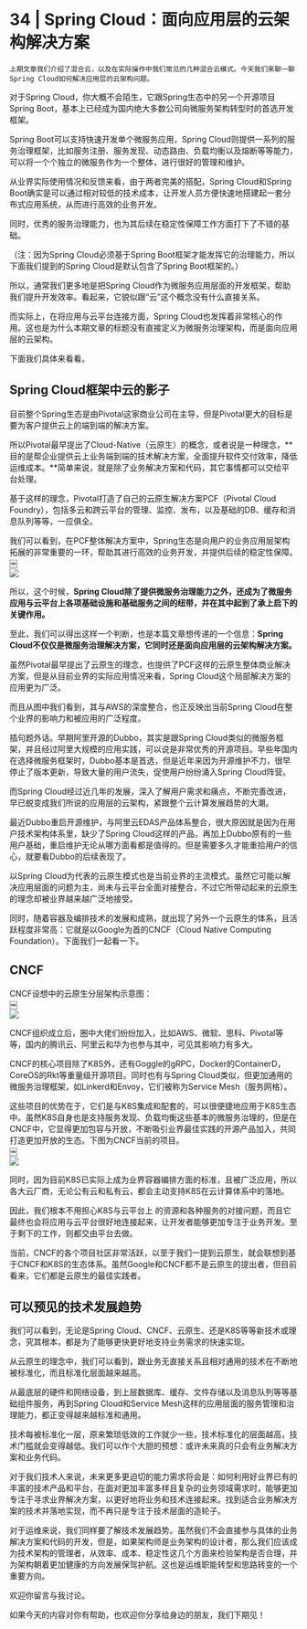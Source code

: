 # 34 | Spring Cloud：面向应用层的云架构解决方案

    上期文章我们介绍了混合云，以及在实际操作中我们常见的几种混合云模式。今天我们来聊一聊Spring Cloud如何解决应用层的云架构问题。

对于Spring Cloud，你大概不会陌生，它跟Spring生态中的另一个开源项目Spring Boot，基本上已经成为国内绝大多数公司向微服务架构转型时的首选开发框架。

Spring Boot可以支持快速开发单个微服务应用，Spring Cloud则提供一系列的服务治理框架，比如服务注册、服务发现、动态路由、负载均衡以及熔断等等能力，可以将一个个独立的微服务作为一个整体，进行很好的管理和维护。

从业界实际使用情况和反馈来看，由于两者完美的搭配，Spring Cloud和Spring Boot确实是可以通过相对较低的技术成本，让开发人员方便快速地搭建起一套分布式应用系统，从而进行高效的业务开发。

同时，优秀的服务治理能力，也为其后续在稳定性保障工作方面打下了不错的基础。

（注：因为Spring Cloud必须基于Spring Boot框架才能发挥它的治理能力，所以下面我们提到的Spring Cloud是默认包含了Spring Boot框架的。）

所以，通常我们更多地是把Spring Cloud作为微服务应用层面的开发框架，帮助我们提升开发效率。看起来，它貌似跟“云”这个概念没有什么直接关系。

而实际上，在将应用与云平台连接方面，Spring Cloud也发挥着非常核心的作用。这也是为什么本期文章的标题没有直接定义为微服务治理架构，而是面向应用层的云架构。

下面我们具体来看看。

## Spring Cloud框架中云的影子

目前整个Spring生态是由Pivotal这家商业公司在主导，但是Pivotal更大的目标是要为客户提供云上的端到端的解决方案。

所以Pivotal最早提出了Cloud-Native（云原生）的概念，或者说是一种理念，**目的是帮企业提供云上业务端到端的技术解决方案，全面提升软件交付效率，降低运维成本。**简单来说，就是除了业务解决方案和代码，其它事情都可以交给平台处理。

基于这样的理念，Pivotal打造了自己的云原生解决方案PCF（Pivotal Cloud Foundry），包括多云和跨云平台的管理、监控、发布，以及基础的DB、缓存和消息队列等等，一应俱全。

我们可以看到，在PCF整体解决方案中，Spring生态是向用户的业务应用层架构拓展的非常重要的一环，帮助其进行高效的业务开发，并提供后续的稳定性保障。  
￼  
![](https://static001.geekbang.org/resource/image/88/17/880d3bf4d381126a0795b06de279de17.jpg)

所以，这个时候，**Spring Cloud除了提供微服务治理能力之外，还成为了微服务应用与云平台上各项基础设施和基础服务之间的纽带，并在其中起到了承上启下的关键作用。**

至此，我们可以得出这样一个判断，也是本篇文章想传递的一个信息：**Spring Cloud不仅仅是微服务治理解决方案，它同时还是面向应用层的云架构解决方案。**

虽然Pivotal最早提出了云原生的理念，也提供了PCF这样的云原生整体商业解决方案，但是从目前业界的实际应用情况来看，Spring Cloud这个局部解决方案的应用更为广泛。

而且从图中我们看到，其与AWS的深度整合，也正反映出当前Spring Cloud在整个业界的影响力和被应用的广泛程度。

插句题外话。早期阿里开源的Dubbo，其实是跟Spring Cloud类似的微服务框架，并且经过阿里大规模的应用实践，可以说是非常优秀的开源项目。早些年国内在选择微服务框架时，Dubbo基本是首选，但是近年来因为开源维护不力，很早停止了版本更新，导致大量的用户流失，促使用户纷纷涌入Spring Cloud阵营。

而Spring Cloud经过近几年的发展，深入了解用户需求和痛点，不断完善改进，早已蜕变成我们所说的应用层的云架构，紧跟整个云计算发展趋势的大潮。

最近Dubbo重启开源维护，与阿里云EDAS产品体系整合，很大原因就是因为在用户技术架构体系里，缺少了Spring Cloud这样的产品，再加上Dubbo原有的一些用户基础，重启维护无论从哪方面看都是值得的。但是需要多久才能重拾用户的信心，就要看Dubbo的后续表现了。

以Spring Cloud为代表的云原生模式也是当前业界的主流模式。虽然它可能以解决应用层面的问题为主，尚未与云平台全面对接整合，不过它所带动起来的云原生的理念却被业界越来越广泛地接受。

同时，随着容器及编排技术的发展和成熟，就出现了另外一个云原生的体系，且活跃程度非常高：它就是以Google为首的CNCF（Cloud Native Computing Foundation）。下面我们一起看一下。

## CNCF

CNCF设想中的云原生分层架构示意图：  
￼  
![](https://static001.geekbang.org/resource/image/9e/b4/9e9ced0a6e757a2349cdc1c090b4d0b4.jpg)

CNCF组织成立后，圈中大佬们纷纷加入，比如AWS、微软、思科、Pivotal等等，国内的腾讯云、阿里云和华为也参与其中，可见其影响力有多大。

CNCF的核心项目除了K8S外，还有Goggle的gRPC，Docker的ContainerD，CoreOS的Rkt等重量级开源项目。同时也有与Spring Cloud类似，但更加通用的微服务治理框架，如Linkerd和Envoy，它们被称为Service Mesh（服务网格）。

这些项目的优势在于，它们是与K8S集成和配套的，可以很便捷地应用于K8S生态中。虽然K8S自身也是支持服务发现、负载均衡这些基本的微服务治理的，但是在CNCF中，它显得更加包容与开放，不断吸引业界最佳实践的开源产品加入，共同打造更加开放的生态。下图为CNCF当前的项目。  
￼  
![](https://static001.geekbang.org/resource/image/e0/99/e08aed7839e2d337d2970a8c6739de99.jpg)

同时，因为目前K8S已实际上成为业界容器编排方面的标准，且被广泛应用，所以各大云厂商，无论公有云和私有云，都会主动支持K8S在云计算体系中的落地。

因此，我们根本不用担心K8S与云平台上 的资源和各种服务的对接问题，而且它最终也会将应用与云平台很好地连接起来，让开发者能够更加专注于业务开发。至于剩下的工作，则都交由平台去做。

当前，CNCF的各个项目社区非常活跃，以至于我们一提到云原生，就会联想到基于CNCF和K8S的生态体系。虽然Google和CNCF都不是云原生的提出者，但目前看来，它们都是云原生的最佳实践者。

## 可以预见的技术发展趋势

我们可以看到，无论是Spring Cloud、CNCF、云原生、还是K8S等等新技术或理念，究其根本，都是为了能够更快更好地支持业务需求的快速实现。

从云原生的理念中，我们可以看到，跟业务无直接关系且相对通用的技术在不断地被标准化，而且标准化层面越来越高。

从最底层的硬件和网络设备，到上层数据库、缓存、文件存储以及消息队列等等基础组件服务，再到Spring Cloud和Service Mesh这样的应用层面的服务管理和治理能力，都正变得越来越标准和通用。

技术每被标准化一层，原来繁琐低效的工作就少一些，技术标准化的层面越高，技术门槛就会变得越低。我们可以作个大胆的预想：或许未来真的只会有业务解决方案和业务代码。

对于我们技术人来说，未来更多更迫切的能力需求将会是：如何利用好业界已有的丰富的技术产品和平台，在面对更加丰富多样且复杂的业务领域需求时，能够更加专注于寻求业界解决方案，以更好地将业务和技术连接起来。找到适合业务解决方案的技术并落地实现，而不再只是专注于技术层面的造轮子。

对于运维来说，我们同样要了解技术发展趋势。虽然我们不会直接参与具体的业务解决方案和代码的开发，但是，如果架构师是业务架构的设计者，那么我们应该成为技术架构的管理者，从效率、成本、稳定性这几个方面来检验架构是否合理，并为架构朝着更加健康的方向发展保驾护航。这也是运维职能转型和思路转变的一个重要方向。

欢迎你留言与我讨论。

如果今天的内容对你有帮助，也欢迎你分享给身边的朋友，我们下期见！
    